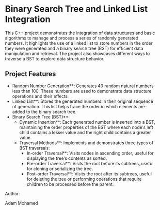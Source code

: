 # Binary Search Tree and Linked List Integration

This C++ project demonstrates the integration of data structures and basic algorithms to manage and process a series of randomly generated numbers.
It highlights the use of a linked list to store numbers in the order they were generated and a binary search tree (BST) for efficient data manipulation and retrieval.
The project also showcases different ways to traverse a BST to explore data structure behavior.

## Project Features

- Random Number Generation**: Generates 40 random natural numbers less than 100. These numbers are used to demonstrate data structure operations and their effects.
- Linked List**: Stores the generated numbers in their original sequence of generation. This list helps trace the order in which elements are added to the binary search tree.
- Binary Search Tree (BST)**:
  - Dynamic Insertion**: Each generated number is inserted into a BST, maintaining the order properties of the BST where each node's left child contains a lesser value and the right child contains a greater value.
  - Traversal Methods**: Implements and demonstrates three types of BST traversals:
    - In-order Traversal**: Visits nodes in ascending order, useful for displaying the tree's contents as sorted.
    - Pre-order Traversal**: Visits the root before its subtrees, useful for cloning or serializing the tree.
    - Post-order Traversal**: Visits the root after its subtrees, useful for deleting the tree or performing operations that require children to be processed before the parent.





Author:

Adam Mohamed
